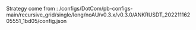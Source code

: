 Strategy come from : /configs/DotCom/pb-configs-main/recursive_grid/single/long/noAU/v0.3.x/v0.3.0/ANKRUSDT_20221116205551_1bd05/config.json